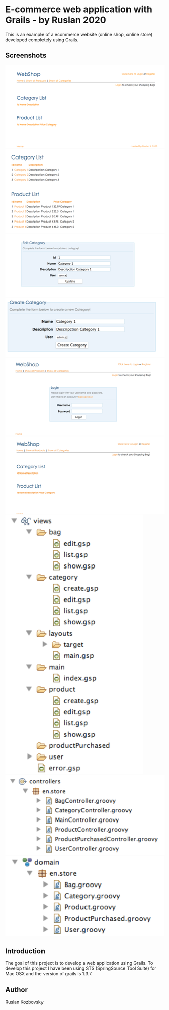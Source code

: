 # E-commerce web application with Grails - by Ruslan 2020

This is an example of a ecommerce website (online shop, online store) developed completely using Grails. 

## Screenshots

![plot1](./screenshot/land.PNG)
![plot2](./screenshot/catglist.PNG)
![plot3](./screenshot/editcategory.PNG)
![plot4](./screenshot/createcategory.PNG)
![plot5](./screenshot/login.PNG)
![plot6](./screenshot/main.PNG)
![plot7](./screenshot/views.PNG)
![plot8](./screenshot/controllers.PNG)
![plot9](./screenshot/domain.PNG)


## Introduction
The goal of this project is to develop a web application using Grails.
To develop this project I have been using STS (SpringSource Tool Suite) for Mac OSX and the version of grails is 1.3.7.

## Author
Ruslan Kozbovsky


